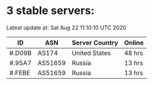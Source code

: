 # 3 stable servers:

Latest update at: Sat Aug 22 11:10:10 UTC 2020

| ID | ASN | Server Country | Online |
| -- | --- | -------------- | ------ |
| #.D09B | AS174 | United States | 48 hrs |
| #.95A7 | AS51659 | Russia | 13 hrs |
| #.FEBE | AS51659 | Russia | 13 hrs |

